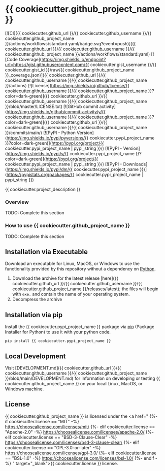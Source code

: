 # {{ cookiecutter.github_project_name }}

<!-- BEGIN: Exclude Package -->
[![CI]({{ cookiecutter.github_url }}/{{ cookiecutter.github_username }}/{{ cookiecutter.github_project_name }}/actions/workflows/standard.yaml/badge.svg?event=push)]({{ cookiecutter.github_url }}/{{ cookiecutter.github_username }}/{{ cookiecutter.github_project_name }}/actions/workflows/standard.yaml)
[![Code Coverage](https://img.shields.io/endpoint?url=https://gist.githubusercontent.com/{{ cookiecutter.gist_username }}/{{ cookiecutter.gist_id }}/raw/{{ cookiecutter.github_project_name }}_coverage.json)]({{ cookiecutter.github_url }}/{{ cookiecutter.github_username }}/{{ cookiecutter.github_project_name }}/actions)
[![License](https://img.shields.io/github/license/{{ cookiecutter.github_username }}/{{ cookiecutter.github_project_name }}?color=dark-green)]({{ cookiecutter.github_url }}/{{ cookiecutter.github_username }}/{{ cookiecutter.github_project_name }}/blob/master/LICENSE.txt)
[![GitHub commit activity](https://img.shields.io/github/commit-activity/y/{{ cookiecutter.github_username }}/{{ cookiecutter.github_project_name }}?color=dark-green)]({{ cookiecutter.github_url }}/{{ cookiecutter.github_username }}/{{ cookiecutter.github_project_name }}/commits/main/)
[![PyPI - Python Version](https://img.shields.io/pypi/pyversions/{{ cookiecutter.pypi_project_name }}?color=dark-green)](https://pypi.org/project/{{ cookiecutter.pypi_project_name | pypi_string }}/)
[![PyPI - Version](https://img.shields.io/pypi/v/{{ cookiecutter.pypi_project_name }}?color=dark-green)](https://pypi.org/project/{{ cookiecutter.pypi_project_name | pypi_string }}/)
[![PyPI - Downloads](https://img.shields.io/pypi/dm/{{ cookiecutter.pypi_project_name }})](https://pypistats.org/packages/{{ cookiecutter.pypi_project_name | pypi_string }})
<!-- END: Exclude Package -->

{{ cookiecutter.project_description }}

### Overview

TODO: Complete this section

### How to use {{ cookiecutter.github_project_name }}

TODO: Complete this section

## Installation via Executable

Download an executable for Linux, MacOS, or Windows to use the functionality provided by this repository without a dependency on [Python](https://www.python.org).

1. Download the archive for the latest release [here]({{ cookiecutter.github_url }}/{{ cookiecutter.github_username }}/{{ cookiecutter.github_project_name }}/releases/latest); the files will begin with `exe.` and contain the name of your operating system.
2. Decompress the archive

## Installation via pip

Install the {{ cookiecutter.pypi_project_name }} package via [pip](https://pip.pypa.io/en/stable/) (Package Installer for Python) to use it with your python code.

`pip install {{ cookiecutter.pypi_project_name }}`

<!-- BEGIN: Exclude Package -->
## Local Development

Visit [DEVELOPMENT.md]({{ cookiecutter.github_url }}/{{ cookiecutter.github_username }}/{{ cookiecutter.github_project_name }}/blob/main/DEVELOPMENT.md) for information on developing or testing {{ cookiecutter.github_project_name }} on your local Linux, MacOS, or Windows machine.
<!-- END: Exclude Package -->

## License

{{ cookiecutter.github_project_name }} is licensed under the <a href="
{%- if cookiecutter.license == "MIT" -%}
    https://choosealicense.com/licenses/mit/
{%- elif cookiecutter.license == "Apache-2.0" -%}
    https://choosealicense.com/licenses/apache-2.0/
{%- elif cookiecutter.license == "BSD-3-Clause-Clear" -%}
    https://choosealicense.com/licenses/bsd-3-clause-clear/
{%- elif cookiecutter.license == "GPL-3.0-or-later" -%}
    https://choosealicense.com/licenses/gpl-3.0/
{%- elif cookiecutter.license == "BSL-1.0" -%}
    https://choosealicense.com/licenses/bsl-1.0/
{%- endif -%}
" target="_blank">{{ cookiecutter.license }}</a> license.
